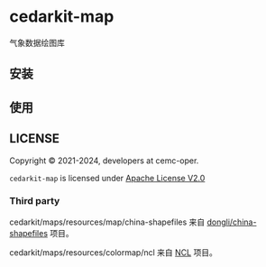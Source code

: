 # cedarkit-map

气象数据绘图库

## 安装

## 使用

## LICENSE

Copyright &copy; 2021-2024, developers at cemc-oper.

`cedarkit-map` is licensed under [Apache License V2.0](./LICENSE)

### Third party

cedarkit/maps/resources/map/china-shapefiles 来自 [dongli/china-shapefiles](https://github.com/dongli/china-shapefiles) 项目。

cedarkit/maps/resources/colormap/ncl 来自 [NCL](https://github.com/NCAR/ncl) 项目。
